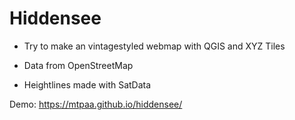 # Hiddensee



- Try to make an vintagestyled webmap with QGIS and  XYZ Tiles 

- Data from OpenStreetMap

- Heightlines made with SatData



Demo: https://mtpaa.github.io/hiddensee/
